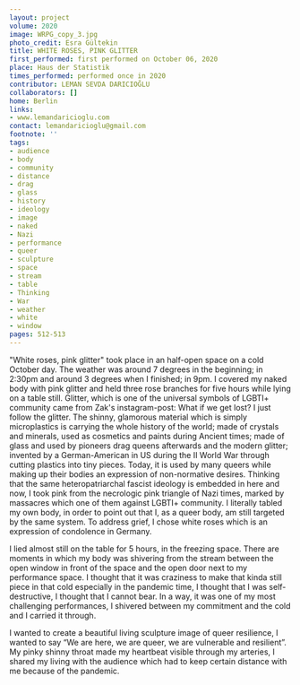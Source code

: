 ```yaml
---
layout: project
volume: 2020
image: WRPG_copy_3.jpg
photo_credit: Esra Gültekin
title: WHITE ROSES, PINK GLITTER
first_performed: first performed on October 06, 2020
place: Haus der Statistik
times_performed: performed once in 2020
contributor: LEMAN SEVDA DARICIOĞLU
collaborators: []
home: Berlin
links:
- www.lemandaricioglu.com
contact: lemandaricioglu@gmail.com
footnote: ''
tags:
- audience
- body
- community
- distance
- drag
- glass
- history
- ideology
- image
- naked
- Nazi
- performance
- queer
- sculpture
- space
- stream
- table
- Thinking
- War
- weather
- white
- window
pages: 512-513
---
```



"White roses, pink glitter" took place in an half-open space on a cold October day. The weather was around 7 degrees in the beginning; in 2:30pm and around 3 degrees when I finished; in 9pm. I covered my naked body with pink glitter and held three rose branches for five hours while lying on a table still. Glitter, which is one of the universal symbols of LGBTI+ community came from Zak's instagram-post: What if we get lost? I just follow the glitter. The shinny, glamorous material which is simply microplastics is carrying the whole history of the world; made of crystals and minerals, used as cosmetics and paints during Ancient times; made of glass and used by pioneers drag queens afterwards and the modern glitter; invented by a German-American in US during the II World War through cutting plastics into tiny pieces. Today, it is used by many queers while making up their bodies an expression of non-normative desires. Thinking that the same heteropatriarchal fascist ideology is embedded in here and now, I took pink from the necrologic pink triangle of Nazi times, marked by massacres which one of them against LGBTI+ community. I literally tabled my own body, in order to point out that I, as a queer body, am still targeted by the same system. To address grief, I chose white roses which is an expression of condolence in Germany. 

I lied almost still on the table for 5 hours, in the freezing space. There are moments in which my body was shivering from the stream between the open window in front of the space and the open door next to my performance space. I thought that it was craziness to make that kinda still piece in that cold especially in the pandemic time, I thought that I was self-destructive, I thought that I cannot bear. In a way, it was one of my most challenging performances, I shivered between my commitment and the cold and I carried it through. 

I wanted to create a beautiful living sculpture image of queer resilience, I wanted to say “We are here, we are queer, we are vulnerable and resilient”. My pinky shinny throat made my heartbeat visible through my arteries, I shared my living with the audience which had to keep certain distance with me because of the pandemic.

